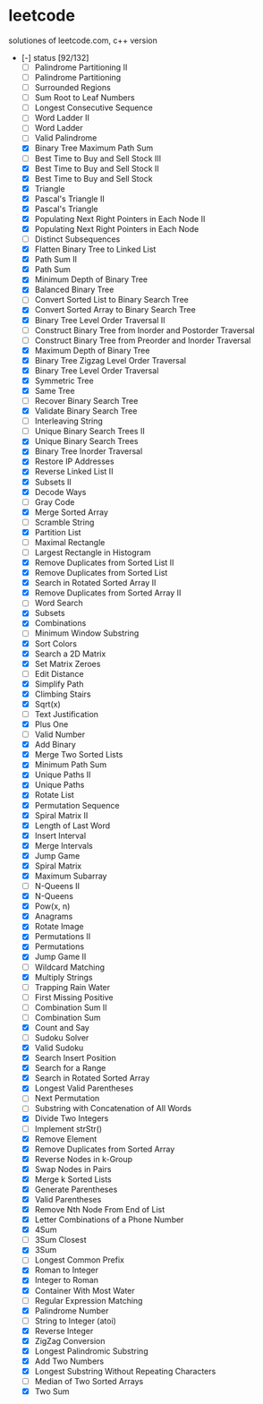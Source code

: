 leetcode
========
solutiones of leetcode.com, c++ version

- [-] status [92/132]
  - [ ] Palindrome Partitioning II
  - [ ] Palindrome Partitioning
  - [ ] Surrounded Regions
  - [ ] Sum Root to Leaf Numbers
  - [ ] Longest Consecutive Sequence
  - [ ] Word Ladder II
  - [ ] Word Ladder
  - [ ] Valid Palindrome
  - [X] Binary Tree Maximum Path Sum
  - [ ] Best Time to Buy and Sell Stock III
  - [X] Best Time to Buy and Sell Stock II
  - [X] Best Time to Buy and Sell Stock
  - [X] Triangle
  - [X] Pascal's Triangle II
  - [X] Pascal's Triangle
  - [X] Populating Next Right Pointers in Each Node II
  - [X] Populating Next Right Pointers in Each Node
  - [ ] Distinct Subsequences
  - [X] Flatten Binary Tree to Linked List
  - [X] Path Sum II
  - [X] Path Sum
  - [X] Minimum Depth of Binary Tree
  - [X] Balanced Binary Tree
  - [ ] Convert Sorted List to Binary Search Tree
  - [X] Convert Sorted Array to Binary Search Tree
  - [X] Binary Tree Level Order Traversal II
  - [ ] Construct Binary Tree from Inorder and Postorder Traversal
  - [ ] Construct Binary Tree from Preorder and Inorder Traversal
  - [X] Maximum Depth of Binary Tree
  - [X] Binary Tree Zigzag Level Order Traversal
  - [X] Binary Tree Level Order Traversal
  - [X] Symmetric Tree
  - [X] Same Tree
  - [ ] Recover Binary Search Tree
  - [X] Validate Binary Search Tree
  - [ ] Interleaving String
  - [ ] Unique Binary Search Trees II
  - [X] Unique Binary Search Trees
  - [X] Binary Tree Inorder Traversal
  - [X] Restore IP Addresses
  - [X] Reverse Linked List II
  - [X] Subsets II
  - [X] Decode Ways
  - [ ] Gray Code
  - [X] Merge Sorted Array
  - [ ] Scramble String
  - [X] Partition List
  - [ ] Maximal Rectangle
  - [ ] Largest Rectangle in Histogram
  - [X] Remove Duplicates from Sorted List II
  - [X] Remove Duplicates from Sorted List
  - [X] Search in Rotated Sorted Array II
  - [X] Remove Duplicates from Sorted Array II
  - [ ] Word Search
  - [X] Subsets
  - [X] Combinations
  - [ ] Minimum Window Substring
  - [X] Sort Colors
  - [X] Search a 2D Matrix
  - [X] Set Matrix Zeroes
  - [ ] Edit Distance
  - [X] Simplify Path
  - [X] Climbing Stairs
  - [X] Sqrt(x)
  - [ ] Text Justification
  - [X] Plus One
  - [ ] Valid Number
  - [X] Add Binary
  - [X] Merge Two Sorted Lists
  - [X] Minimum Path Sum
  - [X] Unique Paths II
  - [X] Unique Paths
  - [X] Rotate List
  - [X] Permutation Sequence
  - [X] Spiral Matrix II
  - [X] Length of Last Word
  - [X] Insert Interval
  - [X] Merge Intervals
  - [X] Jump Game
  - [X] Spiral Matrix
  - [X] Maximum Subarray
  - [ ] N-Queens II
  - [X] N-Queens
  - [X] Pow(x, n)
  - [X] Anagrams
  - [X] Rotate Image
  - [X] Permutations II
  - [X] Permutations
  - [X] Jump Game II
  - [ ] Wildcard Matching
  - [X] Multiply Strings
  - [ ] Trapping Rain Water
  - [ ] First Missing Positive
  - [ ] Combination Sum II
  - [ ] Combination Sum
  - [X] Count and Say
  - [ ] Sudoku Solver
  - [X] Valid Sudoku
  - [X] Search Insert Position
  - [X] Search for a Range
  - [X] Search in Rotated Sorted Array
  - [X] Longest Valid Parentheses
  - [ ] Next Permutation
  - [ ] Substring with Concatenation of All Words
  - [X] Divide Two Integers
  - [ ] Implement strStr()
  - [X] Remove Element
  - [X] Remove Duplicates from Sorted Array
  - [X] Reverse Nodes in k-Group
  - [X] Swap Nodes in Pairs
  - [X] Merge k Sorted Lists
  - [X] Generate Parentheses
  - [X] Valid Parentheses
  - [X] Remove Nth Node From End of List
  - [X] Letter Combinations of a Phone Number
  - [X] 4Sum
  - [ ] 3Sum Closest
  - [X] 3Sum
  - [ ] Longest Common Prefix
  - [X] Roman to Integer
  - [X] Integer to Roman
  - [X] Container With Most Water
  - [ ] Regular Expression Matching
  - [X] Palindrome Number
  - [ ] String to Integer (atoi)
  - [X] Reverse Integer
  - [X] ZigZag Conversion
  - [X] Longest Palindromic Substring
  - [X] Add Two Numbers
  - [X] Longest Substring Without Repeating Characters
  - [ ] Median of Two Sorted Arrays
  - [X] Two Sum
